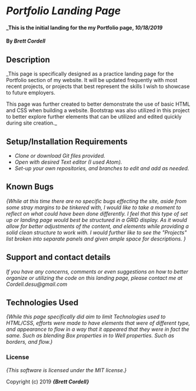 # _Portfolio Landing Page_

#### _This is the initial landing for the my Portfolio page, _10/18/2019_

#### By _**Brett Cordell**_

## Description

_This page is specifically designed as a practice landing page for the Portfolio section of my website. It will be updated frequently with most recent projects, or projects that best represent the skills I wish to showcase to future employers.

This page was further created to better demonstrate the use of basic HTML and CSS when building a website. Bootstrap was also utilized in this project to better explore further elements that can be utilized and edited quickly during site creation._

## Setup/Installation Requirements

* _Clone or download Git files provided._
* _Open with desired Text editor (I used Atom)._
* _Set-up your own repositories, and branches to edit and add as needed._

## Known Bugs

_{While at this time there are no specific bugs effecting the site, aside from some stray margins to be tinkered with, I would like to take a moment to reflect on what could have been done differently. I feel that this type of set up or landing page would best be structured in a GRID display. As it would allow for better adjustments of the content, and elements while providing a solid clean structure to work with. I would further like to see the "Projects" list broken into separate panels and given ample space for descriptions. }_

## Support and contact details

_If you have any concerns, comments or even suggestions on how to better organize or utilizing the code on this landing page, please contact me at Cordell.desu@gmail.com_

## Technologies Used

_{While this page specifically did aim to limit Technologies used to HTML/CSS, efforts were made to have elements that were of different type, and appearance to flow in a way that it appeared that they were in fact the same. Such as blending Box properties in to Well properties. Such as borders, and flow.}_

### License

*{This software is licensed under the MIT license.}*

Copyright (c) 2019 **_{Brett Cordell}_**
